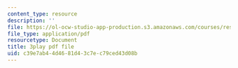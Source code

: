 ```yaml
---
content_type: resource
description: ''
file: https://ol-ocw-studio-app-production.s3.amazonaws.com/courses/res-ll-005-mathematics-of-big-data-and-machine-learning-january-iap-2020/c39e7ab44d4681d43c7ec79ced43d08b_2DDjHvH8d2k.pdf
file_type: application/pdf
resourcetype: Document
title: 3play pdf file
uid: c39e7ab4-4d46-81d4-3c7e-c79ced43d08b
---
```

